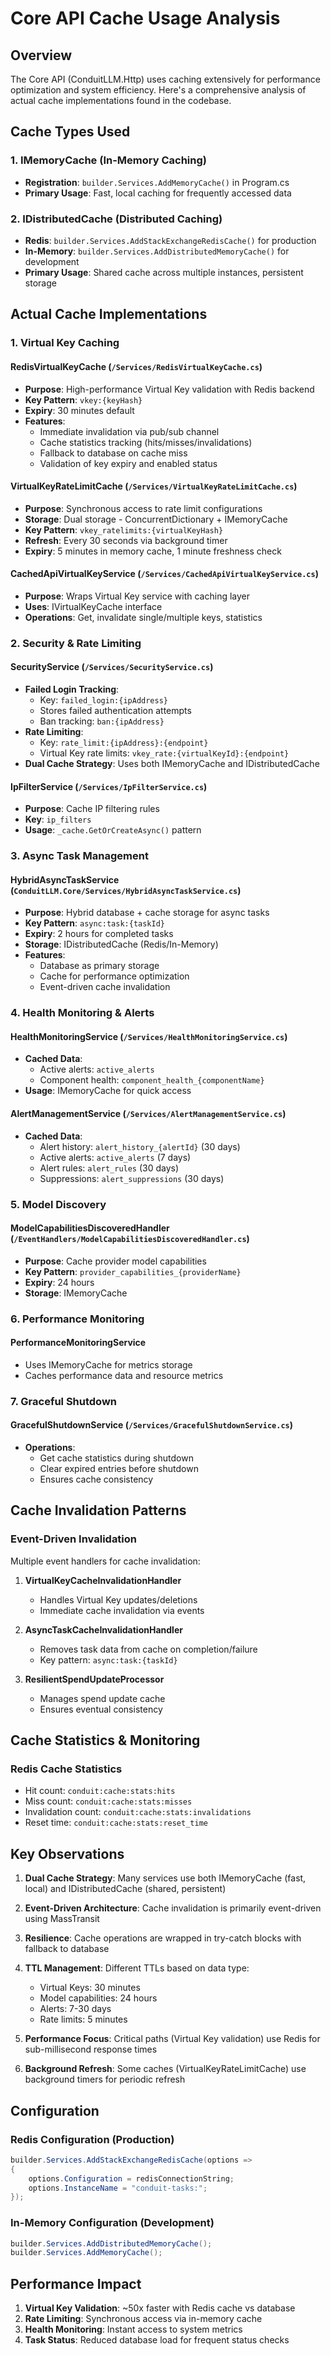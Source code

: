 # Core API Cache Usage Analysis

## Overview
The Core API (ConduitLLM.Http) uses caching extensively for performance optimization and system efficiency. Here's a comprehensive analysis of actual cache implementations found in the codebase.

## Cache Types Used

### 1. IMemoryCache (In-Memory Caching)
- **Registration**: `builder.Services.AddMemoryCache()` in Program.cs
- **Primary Usage**: Fast, local caching for frequently accessed data

### 2. IDistributedCache (Distributed Caching)
- **Redis**: `builder.Services.AddStackExchangeRedisCache()` for production
- **In-Memory**: `builder.Services.AddDistributedMemoryCache()` for development
- **Primary Usage**: Shared cache across multiple instances, persistent storage

## Actual Cache Implementations

### 1. Virtual Key Caching

#### RedisVirtualKeyCache (`/Services/RedisVirtualKeyCache.cs`)
- **Purpose**: High-performance Virtual Key validation with Redis backend
- **Key Pattern**: `vkey:{keyHash}`
- **Expiry**: 30 minutes default
- **Features**:
  - Immediate invalidation via pub/sub channel
  - Cache statistics tracking (hits/misses/invalidations)
  - Fallback to database on cache miss
  - Validation of key expiry and enabled status

#### VirtualKeyRateLimitCache (`/Services/VirtualKeyRateLimitCache.cs`)
- **Purpose**: Synchronous access to rate limit configurations
- **Storage**: Dual storage - ConcurrentDictionary + IMemoryCache
- **Key Pattern**: `vkey_ratelimits:{virtualKeyHash}`
- **Refresh**: Every 30 seconds via background timer
- **Expiry**: 5 minutes in memory cache, 1 minute freshness check

#### CachedApiVirtualKeyService (`/Services/CachedApiVirtualKeyService.cs`)
- **Purpose**: Wraps Virtual Key service with caching layer
- **Uses**: IVirtualKeyCache interface
- **Operations**: Get, invalidate single/multiple keys, statistics

### 2. Security & Rate Limiting

#### SecurityService (`/Services/SecurityService.cs`)
- **Failed Login Tracking**:
  - Key: `failed_login:{ipAddress}`
  - Stores failed authentication attempts
  - Ban tracking: `ban:{ipAddress}`
- **Rate Limiting**:
  - Key: `rate_limit:{ipAddress}:{endpoint}`
  - Virtual Key rate limits: `vkey_rate:{virtualKeyId}:{endpoint}`
- **Dual Cache Strategy**: Uses both IMemoryCache and IDistributedCache

#### IpFilterService (`/Services/IpFilterService.cs`)
- **Purpose**: Cache IP filtering rules
- **Key**: `ip_filters`
- **Usage**: `_cache.GetOrCreateAsync()` pattern

### 3. Async Task Management

#### HybridAsyncTaskService (`ConduitLLM.Core/Services/HybridAsyncTaskService.cs`)
- **Purpose**: Hybrid database + cache storage for async tasks
- **Key Pattern**: `async:task:{taskId}`
- **Expiry**: 2 hours for completed tasks
- **Storage**: IDistributedCache (Redis/In-Memory)
- **Features**:
  - Database as primary storage
  - Cache for performance optimization
  - Event-driven cache invalidation

### 4. Health Monitoring & Alerts

#### HealthMonitoringService (`/Services/HealthMonitoringService.cs`)
- **Cached Data**:
  - Active alerts: `active_alerts`
  - Component health: `component_health_{componentName}`
- **Usage**: IMemoryCache for quick access

#### AlertManagementService (`/Services/AlertManagementService.cs`)
- **Cached Data**:
  - Alert history: `alert_history_{alertId}` (30 days)
  - Active alerts: `active_alerts` (7 days)
  - Alert rules: `alert_rules` (30 days)
  - Suppressions: `alert_suppressions` (30 days)

### 5. Model Discovery

#### ModelCapabilitiesDiscoveredHandler (`/EventHandlers/ModelCapabilitiesDiscoveredHandler.cs`)
- **Purpose**: Cache provider model capabilities
- **Key Pattern**: `provider_capabilities_{providerName}`
- **Expiry**: 24 hours
- **Storage**: IMemoryCache

### 6. Performance Monitoring

#### PerformanceMonitoringService
- Uses IMemoryCache for metrics storage
- Caches performance data and resource metrics

### 7. Graceful Shutdown

#### GracefulShutdownService (`/Services/GracefulShutdownService.cs`)
- **Operations**:
  - Get cache statistics during shutdown
  - Clear expired entries before shutdown
  - Ensures cache consistency

## Cache Invalidation Patterns

### Event-Driven Invalidation
Multiple event handlers for cache invalidation:

1. **VirtualKeyCacheInvalidationHandler**
   - Handles Virtual Key updates/deletions
   - Immediate cache invalidation via events

2. **AsyncTaskCacheInvalidationHandler**
   - Removes task data from cache on completion/failure
   - Key pattern: `async:task:{taskId}`

3. **ResilientSpendUpdateProcessor**
   - Manages spend update cache
   - Ensures eventual consistency

## Cache Statistics & Monitoring

### Redis Cache Statistics
- Hit count: `conduit:cache:stats:hits`
- Miss count: `conduit:cache:stats:misses`
- Invalidation count: `conduit:cache:stats:invalidations`
- Reset time: `conduit:cache:stats:reset_time`

## Key Observations

1. **Dual Cache Strategy**: Many services use both IMemoryCache (fast, local) and IDistributedCache (shared, persistent)

2. **Event-Driven Architecture**: Cache invalidation is primarily event-driven using MassTransit

3. **Resilience**: Cache operations are wrapped in try-catch blocks with fallback to database

4. **TTL Management**: Different TTLs based on data type:
   - Virtual Keys: 30 minutes
   - Model capabilities: 24 hours
   - Alerts: 7-30 days
   - Rate limits: 5 minutes

5. **Performance Focus**: Critical paths (Virtual Key validation) use Redis for sub-millisecond response times

6. **Background Refresh**: Some caches (VirtualKeyRateLimitCache) use background timers for periodic refresh

## Configuration

### Redis Configuration (Production)
```csharp
builder.Services.AddStackExchangeRedisCache(options =>
{
    options.Configuration = redisConnectionString;
    options.InstanceName = "conduit-tasks:";
});
```

### In-Memory Configuration (Development)
```csharp
builder.Services.AddDistributedMemoryCache();
builder.Services.AddMemoryCache();
```

## Performance Impact

1. **Virtual Key Validation**: ~50x faster with Redis cache vs database
2. **Rate Limiting**: Synchronous access via in-memory cache
3. **Health Monitoring**: Instant access to system metrics
4. **Task Status**: Reduced database load for frequent status checks